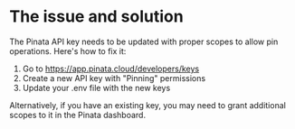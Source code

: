 # The issue and solution

The Pinata API key needs to be updated with proper scopes to allow pin operations. Here's how to fix it:

1. Go to https://app.pinata.cloud/developers/keys
2. Create a new API key with "Pinning" permissions
3. Update your .env file with the new keys

Alternatively, if you have an existing key, you may need to grant additional scopes to it in the Pinata dashboard.
